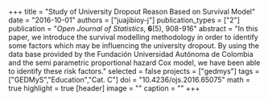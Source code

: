 +++
title = "Study of University Dropout Reason Based on Survival Model"
date = "2016-10-01"
authors = ["juajibioy-j"]
publication_types = ["2"]
publication = "*Open Journal of Statistics*, **6**(5), 908-916"
abstract = "In this paper, we introduce the survival modelling methodology in order to identify some factors which may be influencing the university dropout. By using the data base provided by the Fundación Universidad Autónoma de Colombia and the semi parametric proportional hazard Cox model, we have been able to identify these risk factors."
selected = false
projects = ["gedmys"]
tags = ["GEDMyS","Education","Cat. C"]
doi = "10.4236/ojs.2016.65075"
math = true
highlight = true
[header]
image = ""
caption = ""
+++
